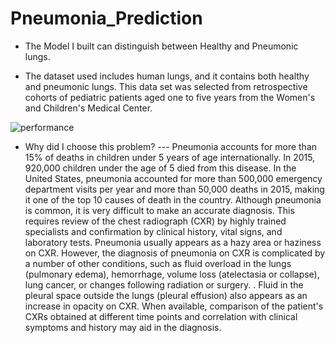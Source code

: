 # Pneumonia_Prediction

- The Model I built can distinguish between Healthy and Pneumonic lungs.

- The dataset used includes human lungs, and it contains both healthy and pneumonic lungs.
This data set was selected from retrospective cohorts of pediatric patients aged one to five years from the Women's and Children's Medical Center.

![performance](https://github.com/behzcd/Pneumonia_Prediction/assets/114143258/154b5ec5-4b9f-4dc3-976c-d1f4de1b4f41)


- Why did I choose this problem? --- Pneumonia accounts for more than 15% of deaths in children under 5 years of age internationally. In 2015, 920,000 children under the age of 5 died from this disease. In the United States, pneumonia accounted for more than 500,000 emergency department visits per year and more than 50,000 deaths in 2015, making it one of the top 10 causes of death in the country. Although pneumonia is common, it is very difficult to make an accurate diagnosis. This requires review of the chest radiograph (CXR) by highly trained specialists and confirmation by clinical history, vital signs, and laboratory tests. Pneumonia usually appears as a hazy area or haziness on CXR. However, the diagnosis of pneumonia on CXR is complicated by a number of other conditions, such as fluid overload in the lungs (pulmonary edema), hemorrhage, volume loss (atelectasia or collapse), lung cancer, or changes following radiation or surgery. . Fluid in the pleural space outside the lungs (pleural effusion) also appears as an increase in opacity on CXR. When available, comparison of the patient's CXRs obtained at different time points and correlation with clinical symptoms and history may aid in the diagnosis.
